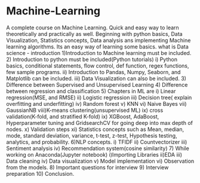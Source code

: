 # Machine-Learning
A complete course on Machine Learning. Quick and easy way to learn theoretically and practically as well.
Beginning with python basics, Data Visualization, Statistics concepts, Data analysis ans implementing Machine learning algorithms.
Its an easy way of learning some basics.
what is Data science - introduction
1)Introduction to Machine learning must be included.
2) Introduction to python must be included(Python tutorials)
i) Python basics, conditional statements, flow control, def function, regex functions, 
few sample programs.
ii) Introduction to Pandas, Numpy, Seaborn, and Matplotlib can be included.
iii) Data Visualization can also be included.
3) Difference between Supervised and Unsupervised Learning
4) Difference between regression and classification
5) Chapters in ML are
i) Linear regression(MSE, and RMSE)
ii) Logistic regression
iii) Decision tree( explain overfitting and underfitting)
iv) Random forest
v) KNN
vi) Naive Bayes
vii) GaussianNB
viii)K-means clustering(unsupervised ML)
ix) cross validation(K-fold, and stratified K-fold)
ix) XGBoost, AdaBoost, Hyperparameter tuning and GridsearchCV for going deep into max depth of nodes.
x) Validation steps
xi) Statistics concepts such as Mean, median, mode, standard deviation, variance, t-test, z-test, Hypothesis testing, analytics, and probability.
6)NLP concepts.
i) TFIDF
ii) Countvectorizer
iii) Sentiment analysis
iv) Recommendation system(cosine similarity)
7) While working on Anaconda(Jupyter notebook)
i)Importing Libraries
ii)EDA
iii) Data cleaning
iv) Data visualization
v) Model implementation
vi) Observation from the models.
8) Important questions for interview
9) Interview preparation
10) Conclusion.

